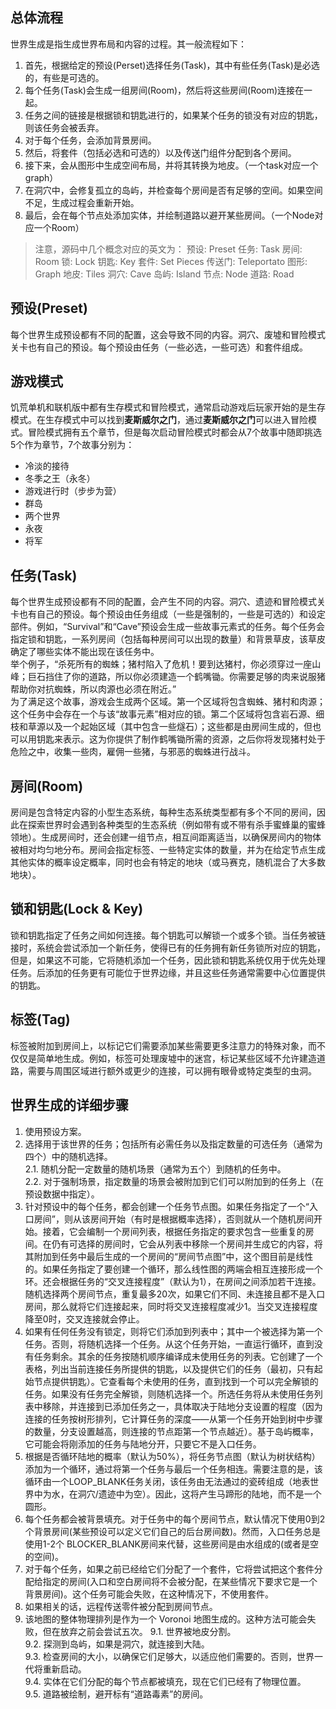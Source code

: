 ## 总体流程

世界生成是指生成世界布局和内容的过程。其一般流程如下：

1. 首先，根据给定的预设(Perset)选择任务(Task)，其中有些任务(Task)是必选的，有些是可选的。
2. 每个任务(Task)会生成一组房间(Room)，然后将这些房间(Room)连接在一起。
3. 任务之间的链接是根据锁和钥匙进行的，如果某个任务的锁没有对应的钥匙，则该任务会被丢弃。
4. 对于每个任务，会添加背景房间。
5. 然后，将套件（包括必选和可选的）以及传送门组件分配到各个房间。
6. 接下来，会从图形中生成空间布局，并将其转换为地皮。（一个task对应一个graph）
7. 在洞穴中，会修复孤立的岛屿，并检查每个房间是否有足够的空间。如果空间不足，生成过程会重新开始。
8. 最后，会在每个节点处添加实体，并绘制道路以避开某些房间。（一个Node对应一个Room）

> 注意，源码中几个概念对应的英文为：
> 预设: Preset
> 任务: Task
> 房间: Room
> 锁: Lock
> 钥匙: Key
> 套件: Set Pieces
> 传送门: Teleportato
> 图形: Graph
> 地皮: Tiles
> 洞穴: Cave
> 岛屿: Island
> 节点: Node
> 道路: Road

## 预设(Preset)

每个世界生成预设都有不同的配置，这会导致不同的内容。洞穴、废墟和冒险模式关卡也有自己的预设。每个预设由任务（一些必选，一些可选）和套件组成。

## 游戏模式

饥荒单机和联机版中都有生存模式和冒险模式，通常启动游戏后玩家开始的是生存模式。在生存模式中可以找到**麦斯威尔之门**，通过**麦斯威尔之门**可以进入冒险模式。冒险模式拥有五个章节，但是每次启动冒险模式时都会从7个故事中随即挑选5个作为章节，7个故事分别为：  
* 冷淡的接待
* 冬季之王（永冬）
* 游戏进行时（步步为营）
* 群岛
* 两个世界
* 永夜
* 将军

## 任务(Task)

每个世界生成预设都有不同的配置，会产生不同的内容。洞穴、遗迹和冒险模式关卡也有自己的预设。每个预设由任务组成（一些是强制的，一些是可选的）和设定部件。例如，“Survival”和“Cave”预设会生成一些故事元素式的任务。每个任务会指定锁和钥匙，一系列房间（包括每种房间可以出现的数量）和背景草皮，该草皮确定了哪些实体不能出现在该任务中。  
举个例子，“杀死所有的蜘蛛；猪村陷入了危机！要到达猪村，你必须穿过一座山峰；巨石挡住了你的道路，所以你必须建造一个鹤嘴锄。你需要足够的肉来说服猪帮助你对抗蜘蛛，所以肉源也必须在附近。”  
为了满足这个故事，游戏会生成两个区域。第一个区域将包含蜘蛛、猪村和肉源；这个任务中会存在一个与该“故事元素”相对应的锁。第二个区域将包含岩石源、细枝和草源以及一个起始区域（其中包含一些燧石）；这些都是由房间生成的，但也可以用钥匙来表示。这为你提供了制作鹤嘴锄所需的资源，之后你将发现猪村处于危险之中，收集一些肉，雇佣一些猪，与邪恶的蜘蛛进行战斗。

## 房间(Room)

房间是包含特定内容的小型生态系统，每种生态系统类型都有多个不同的房间，因此在探索世界时会遇到各种类型的生态系统（例如带有或不带有杀手蜜蜂巢的蜜蜂领地）。生成房间时，还会创建一组节点，相互间距离适当，以确保房间内的物体被相对均匀地分布。房间会指定标签、一些特定实体的数量，并为在给定节点生成其他实体的概率设定概率，同时也会有特定的地块（或马赛克，随机混合了大多数地块）。

## 锁和钥匙(Lock & Key)

锁和钥匙指定了任务之间如何连接。每个钥匙可以解锁一个或多个锁。当任务被链接时，系统会尝试添加一个新任务，使得已有的任务拥有新任务锁所对应的钥匙，但是，如果这不可能，它将随机添加一个任务，因此锁和钥匙系统仅用于优先处理任务。后添加的任务更有可能位于世界边缘，并且这些任务通常需要中心位置提供的钥匙。

## 标签(Tag)

标签被附加到房间上，以标记它们需要添加某些需要更多注意力的特殊对象，而不仅仅是简单地生成。例如，标签可处理废墟中的迷宫，标记某些区域不允许建造道路，需要与周围区域进行额外或更少的连接，可以拥有眼骨或特定类型的虫洞。

## 世界生成的详细步骤

1. 使用预设方案。
2. 选择用于该世界的任务；包括所有必需任务以及指定数量的可选任务（通常为四个）中的随机选择。  
    2.1. 随机分配一定数量的随机场景（通常为五个）到随机的任务中。  
    2.2. 对于强制场景，指定数量的场景会被附加到它们可以附加到的任务上（在预设数据中指定）。
3. 针对预设中的每个任务，都会创建一个任务节点图。如果任务指定了一个“入口房间”，则从该房间开始（有时是根据概率选择），否则就从一个随机房间开始。接着，它会编制一个房间列表，根据任务指定的要求包含一些重复的房间。在仍有可选择的房间时，它会从列表中移除一个房间并生成它的内容，将其附加到任务中最后生成的一个房间的“房间节点图”中，这个图目前是线性的。如果任务指定了要创建一个循环，那么线性图的两端会相互连接形成一个环。还会根据任务的“交叉连接程度”（默认为1），在房间之间添加若干连接。随机选择两个房间节点，重复最多20次，如果它们不同、未连接且都不是入口房间，那么就将它们连接起来，同时将交叉连接程度减少1。当交叉连接程度降至0时，交叉连接就会停止。
4. 如果有任何任务没有锁定，则将它们添加到列表中；其中一个被选择为第一个任务。否则，将随机选择一个任务。从这个任务开始，一直运行循环，直到没有任务剩余。其余的任务按随机顺序编译成未使用任务的列表。它创建了一个表格，列出当前连接任务所提供的钥匙，以及提供它们的任务（最初，只有起始节点提供钥匙）。它查看每个未使用的任务，直到找到一个可以完全解锁的任务。如果没有任务完全解锁，则随机选择一个。所选任务将从未使用任务列表中移除，并连接到已添加任务之一，具体取决于陆地分支设置的程度（因为连接的任务按树形排列，它计算任务的深度——从第一个任务开始到树中步骤的数量，分支设置越高，则连接的节点距第一个节点越近）。基于岛屿概率，它可能会将刚添加的任务与陆地分开，只要它不是入口任务。
5. 根据是否循环陆地的概率（默认为50%），将任务节点图（默认为树状结构）添加为一个循环，通过将第一个任务与最后一个任务相连。需要注意的是，该循环由一个LOOP_BLANK任务关闭，该任务由无法通过的瓷砖组成（地表世界中为水，在洞穴/遗迹中为空）。因此，这将产生马蹄形的陆地，而不是一个圆形。
6. 每个任务都会被背景填充。对于任务中的每个房间节点，默认情况下使用0到2个背景房间(某些预设可以定义它们自己的后台房间数)。然而，入口任务总是使用1-2个 BLOCKER_BLANK房间来代替，这些房间是由水组成的(或者是空的空间)。
7. 对于每个任务，如果之前已经给它们分配了一个套件，它将尝试把这个套件分配给指定的房间(入口和空白房间将不会被分配，在某些情况下要求它是一个背景房间)。这个任务可能会失败，在这种情况下，不使用套件。
8. 如果相关的话，远程传送零件被分配到房间节点。
9. 该地图的整体物理排列是作为一个 Voronoi 地图生成的。这种方法可能会失败，但在放弃之前会尝试五次。
    9.1. 世界被地皮分割。  
    9.2. 探测到岛屿，如果是洞穴，就连接到大陆。  
    9.3. 检查房间的大小，以确保它们足够大，以适应他们需要的。否则，世界一代将重新启动。  
    9.4. 实体在它们分配的每个节点都被填充，现在它们已经有了物理位置。  
    9.5. 道路被绘制，避开标有“道路毒素”的房间。